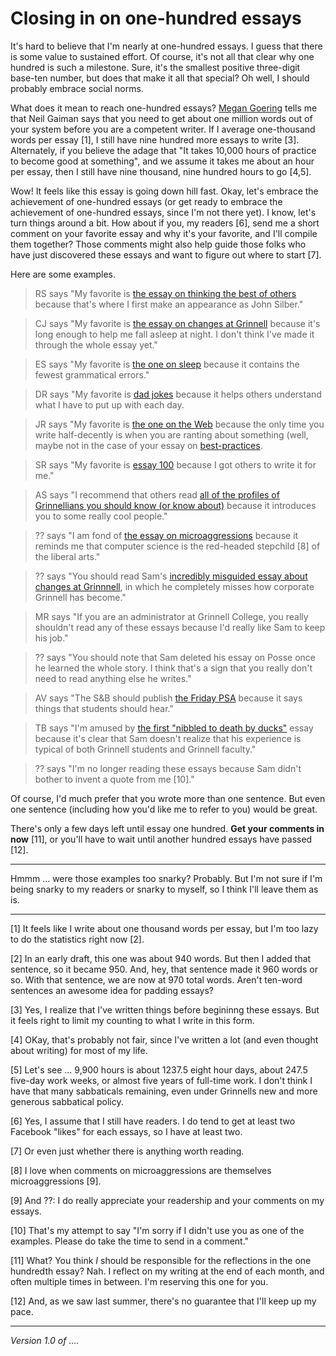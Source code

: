 Closing in on one-hundred essays
================================

It's hard to believe that I'm nearly at one-hundred essays.  I guess
that there is some value to sustained effort.  Of course, it's not
all that clear why one hundred is such a milestone.  Sure, it's the
smallest positive three-digit base-ten number, but does that make it
all that special?  Oh well, I should probably embrace social norms.

What does it mean to reach one-hundred essays?  [Megan
Goering](megan-goering.html) tells me that Neil Gaiman says that you
need to get about one million words out of your system before you are
a competent writer.  If I average one-thousand words per essay [1],
I still have nine hundred more essays to write [3].  Alternately, if
you believe the adage that "It takes 10,000 hours of practice to become
good at something", and we assume it takes me about an hour per essay,
then I still have nine thousand, nine hundred hours to go [4,5].

Wow!  It feels like this essay is going down hill fast.  Okay, let's
embrace the achievement of one-hundred essays (or get ready to embrace the
achievement of one-hundred essays, since I'm not there yet).  I know,
let's turn things around a bit.  How about if you, my readers [6], send
me a short comment on your favorite essay and why it's your favorite,
and I'll compile them together?  Those comments might also help guide
those folks who have just discovered these essays and want to figure out
where to start [7].

Here are some examples.

> RS says "My favorite is [the essay on thinking the best of
  others](thinking-the-best.html) because that's where I first make an
  appearance as John Silber."

> CJ says "My favorite is [the essay on changes at
  Grinnell](grinnell-changes.html) because it's long enough to help me fall
  asleep at night.  I don't think I've made it through the whole essay yet."

> ES says "My favorite is [the one on sleep](sleep.html) because
  it contains the fewest grammatical errors."

> DR says "My favorite is [dad jokes](dad-jokes.html) because it helps
  others understand what I have to put up with each day.

> JR says "My favorite is [the one on the Web](grinnells-web-presence.html)
  because the only time you write half-decently is when you are ranting
  about something (well, maybe not in the case of your essay on
  [best-practices](best-practices.html).

> SR says "My favorite is [essay 100](essay-100.html) because I got others
  to write it for me."

> AS says "I recommend that others read [all of the profiles of
  Grinnellians you should know (or know about)](index-grinnellians.html)
  because it introduces you to some really cool people."

> ?? says "I am fond of [the essay on microaggressions](microaggressions.html)
  because it reminds me that computer science is the red-headed stepchild [8]
  of the liberal arts."

> ?? says "You should read Sam's [incredibly misguided essay about changes at 
  Grinnnell](grinnell-changes.html), in which he completely misses how
  corporate Grinnell has become."

> MR says "If you are an administrator at Grinnell College, you really
  shouldn't read any of these essays because I'd really like Sam to keep
  his job."

> ?? says "You should note that Sam deleted his essay on Posse once he
  learned the whole story. I think that's a sign that you really don't
  need to read anything else he writes."

> AV says "The S&amp;B should publish [the Friday PSA](friday-psa.html)
  because it says things that students should hear."

> TB says "I'm amused by [the first "nibbled to death
  by ducks"](ndd-01.html) essay because it's clear that Sam doesn't
  realize that his experience is typical of both Grinnell students and
  Grinnell faculty."

> ?? says "I'm no longer reading these essays because Sam didn't bother
  to invent a quote from me [10]."

Of course, I'd much prefer that you wrote more than one sentence.  But
even one sentence (including how you'd like me to refer to you) would
be great.

There's only a few days left until essay one hundred.  **Get your comments
in now** [11], or you'll have to wait until another hundred essays have passed
[12].

---

Hmmm ... were those examples too snarky?  Probably.  But I'm not sure if
I'm being snarky to my readers or snarky to myself, so I think I'll leave
them as is.

---

[1] It feels like I write about one thousand words per essay, but I'm too lazy
to do the statistics right now [2].  

[2] In an early draft, this one was about 940 words.  But then I added
that sentence, so it became 950.  And, hey, that sentence made it
960 words or so.  With that sentence, we are now at 970 total words.
Aren't ten-word sentences an awesome idea for padding essays?

[3] Yes, I realize that I've written things before begininng these essays.
But it feels right to limit my counting to what I write in this form.

[4] OKay, that's probably not fair, since I've written a lot (and even
thought about writing) for most of my life.  

[5] Let's see ... 9,900 hours is about 1237.5 eight hour days, about
247.5 five-day work weeks, or almost five years of full-time work.  I
don't think I have that many sabbaticals remaining, even under Grinnells
new and more generous sabbatical policy.

[6] Yes, I assume that I still have readers.  I do tend to get at least two
Facebook "likes" for each essays, so I have at least two.

[7] Or even just whether there is anything worth reading.

[8] I love when comments on microaggressions are themselves 
microaggressions [9].

[9] And ??: I do really appreciate your readership and your comments on
my essays.

[10] That's my attempt to say "I'm sorry if I didn't use you as one of
the examples.  Please do take the time to send in a comment."

[11] What?  You think *I* should be responsible for the reflections in
the one hundredth essay?  Nah.  I reflect on my writing at the end of
each month, and often multiple times in between.  I'm reserving this
one for you.

[12] And, as we saw last summer, there's no guarantee that I'll keep up 
my pace.

---

*Version 1.0 of ....*

